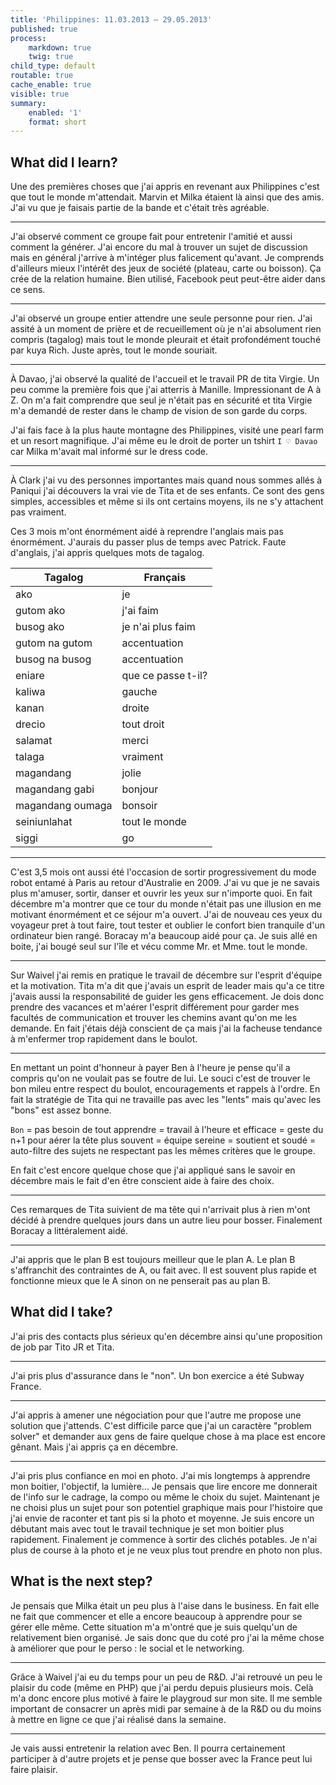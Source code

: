 ```yaml
---
title: 'Philippines: 11.03.2013 – 29.05.2013'
published: true
process:
    markdown: true
    twig: true
child_type: default
routable: true
cache_enable: true
visible: true
summary:
    enabled: '1'
    format: short
---
```


## What did I learn?

Une des premières choses que j'ai appris en revenant aux Philippines c'est que tout le monde m'attendait. Marvin et Milka étaient là ainsi que des amis. J'ai vu que je faisais partie de la bande et c'était très agréable.

---

J'ai observé comment ce groupe fait pour entretenir l'amitié et aussi comment la générer. J'ai encore du mal à trouver un sujet de discussion mais en général j'arrive à m'intéger plus falicement qu'avant. Je comprends d'ailleurs mieux l'intérêt des jeux de société (plateau, carte ou boisson). Ça crée de la relation humaine. Bien utilisé, Facebook peut peut-être aider dans ce sens.

---

J'ai observé un groupe entier attendre une seule personne pour rien. J'ai assité à un moment de prière et de recueillement où je n'ai absolument rien compris (tagalog) mais tout le monde pleurait et était profondément touché par kuya Rich. Juste après, tout le monde souriait.

---

À Davao, j'ai observé la qualité de l'accueil et le travail PR de tita Virgie. Un peu comme la première fois que j'ai atterris à Manille. Impressionant de A à Z. On m'a fait comprendre que seul je n'était pas en sécurité et tita Virgie m'a demandé de rester dans le champ de vision de son garde du corps.

J'ai fais face à la plus haute montagne des Philippines, visité une pearl farm et un resort magnifique. J'ai même eu le droit de porter un tshirt `I ♡ Davao` car Milka m'avait mal informé sur le dress code.

---

À Clark j'ai vu des personnes importantes mais quand nous sommes allés à Paniqui j'ai découvers la vrai vie de Tita et de ses enfants. Ce sont des gens simples, accessibles et même si ils ont certains moyens, ils ne s'y attachent pas vraiment. 

Ces 3 mois m'ont énormément aidé à reprendre l'anglais mais pas énormément. J'aurais du passer plus de temps avec Patrick. Faute d'anglais, j'ai appris quelques mots de tagalog.

| Tagalog | Français |
|---|---|
| ako | je |
| gutom ako | j'ai faim |
| busog ako | je n'ai plus faim |
| gutom na gutom | accentuation |
| busog na busog | accentuation |
| eniare | que ce passe t-il? |
| kaliwa | gauche |
| kanan | droite |
| drecio | tout droit |
| salamat | merci |
| talaga | vraiment |
| magandang | jolie |
| magandang gabi | bonjour |
| magandang oumaga | bonsoir |
| seiniunlahat | tout le monde |
| siggi | go |



---

C'est 3,5 mois ont aussi été l'occasion de sortir progressivement du mode robot entamé à Paris au retour d'Australie en 2009. J'ai vu que je ne savais plus m'amuser, sortir, danser et ouvrir les yeux sur n'importe quoi. En fait décembre m'a montrer que ce tour du monde n'était pas une illusion en me motivant énormément et ce séjour m'a ouvert. J'ai de nouveau ces yeux du voyageur pret à tout faire, tout tester et oublier le confort bien tranquile d'un ordinateur bien rangé. Boracay m'a beaucoup aidé pour ça. Je suis allé en boite, j'ai bougé seul sur l'île et vécu comme Mr. et Mme. tout le monde.

---

Sur Waivel j'ai remis en pratique le travail de décembre sur l'esprit d'équipe et la motivation. Tita m'a dit que j'avais un esprit de leader mais qu'a ce titre j'avais aussi la responsabilité de guider les gens efficacement. Je dois donc prendre des vacances et m'aérer l'esprit différement pour garder mes facultés de communication et trouver les chemins avant qu'on me les demande. En fait j'étais déjà conscient de ça mais j'ai la facheuse tendance à m'enfermer trop rapidement dans le boulot.

---

En mettant un point d'honneur à payer Ben à l'heure je pense qu'il a compris qu'on ne voulait pas se foutre de lui. Le souci c'est de trouver le bon mileu entre respect du boulot, encouragements et rappels à l'ordre. En fait la stratégie de Tita qui ne travaille pas avec les "lents" mais qu'avec les "bons" est assez bonne.

`Bon` = pas besoin de tout apprendre = travail à l'heure et efficace = geste du n+1 pour aérer la tête plus souvent = équipe sereine = soutient et soudé = auto-filtre des sujets ne respectant pas les mêmes critères que le groupe.

En fait c'est encore quelque chose que j'ai appliqué sans le savoir en décembre mais le fait d'en être conscient aide à faire des choix.

---

Ces remarques de Tita suivient de ma tête qui n'arrivait plus à rien m'ont décidé à prendre quelques jours dans un autre lieu pour bosser. Finalement Boracay a littéralement aidé.

---

J'ai appris que le plan B est toujours meilleur que le plan A. Le plan B s'affranchit des contraintes de A, ou fait avec. Il est souvent plus rapide et fonctionne mieux que le A sinon on ne penserait pas au plan B.


## What did I take?

J'ai pris des contacts plus sérieux qu'en décembre ainsi qu'une proposition de job par Tito JR et Tita.

---

J'ai pris plus d'assurance dans le "non". Un bon exercice a été Subway France.

---

J'ai appris à amener une négociation pour que l'autre me propose une solution que j'attends. C'est difficile parce que j'ai un caractère "problem solver" et demander aux gens de faire quelque chose à ma place est encore gênant. Mais j'ai appris ça en décembre.

---

J'ai pris plus confiance en moi en photo. J'ai mis longtemps à apprendre mon boitier, l'objectif, la lumière... Je pensais que lire encore me donnerait de l'info sur le cadrage, la compo ou même le choix du sujet. Maintenant je ne choisi plus un sujet pour son potentiel graphique mais pour l'histoire que j'ai envie de raconter et tant pis si la photo et moyenne. Je suis encore un débutant mais avec tout le travail technique je set mon boitier plus rapidement. Finalement je commence à sortir des clichés potables. Je n'ai plus de course à la photo et je ne veux plus tout prendre en photo non plus.

## What is the next step?

Je pensais que Milka était un peu plus à l'aise dans le business. En fait elle ne fait que commencer et elle a encore beaucoup à apprendre pour se gérer elle même. Cette situation m'a m'ontré que je suis quelqu'un de relativement bien organisé. Je sais donc que du coté pro j'ai la même chose à améliorer que pour le perso : le social et le networking.

---

Grâce à Waivel j'ai eu du temps pour un peu de R&D. J'ai retrouvé un peu le plaisir du code (même en PHP) que j'ai perdu depuis plusieurs mois. Celà m'a donc encore plus motivé à faire le playgroud sur mon site. Il me semble important de consacrer un après midi par semaine à de la R&D ou du moins à mettre en ligne ce que j'ai réalisé dans la semaine.

---

Je vais aussi entretenir la relation avec Ben. Il pourra certainement participer à d'autre projets et je pense que bosser avec la France peut lui faire plaisir.